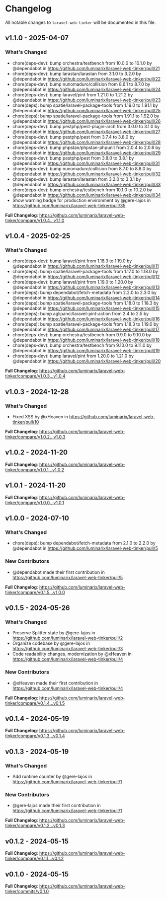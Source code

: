 # Changelog

All notable changes to `laravel-web-tinker` will be documented in this file.

## v1.1.0 - 2025-04-07

### What's Changed

* chore(deps-dev): bump orchestra/testbench from 10.0.0 to 10.1.0 by @dependabot in https://github.com/luminarix/laravel-web-tinker/pull/21
* chore(deps-dev): bump larastan/larastan from 3.1.0 to 3.2.0 by @dependabot in https://github.com/luminarix/laravel-web-tinker/pull/22
* chore(deps-dev): bump nunomaduro/collision from 8.6.1 to 8.7.0 by @dependabot in https://github.com/luminarix/laravel-web-tinker/pull/24
* chore(deps-dev): bump laravel/pint from 1.21.0 to 1.21.2 by @dependabot in https://github.com/luminarix/laravel-web-tinker/pull/23
* chore(deps): bump spatie/laravel-package-tools from 1.19.0 to 1.91.1 by @dependabot in https://github.com/luminarix/laravel-web-tinker/pull/25
* chore(deps): bump spatie/laravel-package-tools from 1.91.1 to 1.92.0 by @dependabot in https://github.com/luminarix/laravel-web-tinker/pull/26
* chore(deps-dev): bump pestphp/pest-plugin-arch from 3.0.0 to 3.1.0 by @dependabot in https://github.com/luminarix/laravel-web-tinker/pull/27
* chore(deps-dev): bump pestphp/pest from 3.7.4 to 3.8.0 by @dependabot in https://github.com/luminarix/laravel-web-tinker/pull/28
* chore(deps-dev): bump phpstan/phpstan-phpunit from 2.0.4 to 2.0.6 by @dependabot in https://github.com/luminarix/laravel-web-tinker/pull/29
* chore(deps-dev): bump pestphp/pest from 3.8.0 to 3.8.1 by @dependabot in https://github.com/luminarix/laravel-web-tinker/pull/31
* chore(deps-dev): bump nunomaduro/collision from 8.7.0 to 8.8.0 by @dependabot in https://github.com/luminarix/laravel-web-tinker/pull/32
* chore(deps-dev): bump larastan/larastan from 3.2.0 to 3.3.1 by @dependabot in https://github.com/luminarix/laravel-web-tinker/pull/33
* chore(deps-dev): bump orchestra/testbench from 10.1.0 to 10.2.0 by @dependabot in https://github.com/luminarix/laravel-web-tinker/pull/34
* Show warning badge for production environment by @gere-lajos in https://github.com/luminarix/laravel-web-tinker/pull/35

**Full Changelog**: https://github.com/luminarix/laravel-web-tinker/compare/v1.0.4...v1.1.0

## v1.0.4 - 2025-02-25

### What's Changed

* chore(deps-dev): bump laravel/pint from 1.18.3 to 1.19.0 by @dependabot in https://github.com/luminarix/laravel-web-tinker/pull/11
* chore(deps): bump spatie/laravel-package-tools from 1.17.0 to 1.18.0 by @dependabot in https://github.com/luminarix/laravel-web-tinker/pull/12
* chore(deps-dev): bump laravel/pint from 1.19.0 to 1.20.0 by @dependabot in https://github.com/luminarix/laravel-web-tinker/pull/13
* chore(deps): bump dependabot/fetch-metadata from 2.2.0 to 2.3.0 by @dependabot in https://github.com/luminarix/laravel-web-tinker/pull/14
* chore(deps): bump spatie/laravel-package-tools from 1.18.0 to 1.18.3 by @dependabot in https://github.com/luminarix/laravel-web-tinker/pull/15
* chore(deps): bump aglipanci/laravel-pint-action from 2.4 to 2.5 by @dependabot in https://github.com/luminarix/laravel-web-tinker/pull/16
* chore(deps): bump spatie/laravel-package-tools from 1.18.3 to 1.19.0 by @dependabot in https://github.com/luminarix/laravel-web-tinker/pull/17
* chore(deps-dev): bump orchestra/testbench from 9.9.0 to 9.10.0 by @dependabot in https://github.com/luminarix/laravel-web-tinker/pull/18
* chore(deps-dev): bump orchestra/testbench from 9.10.0 to 9.11.0 by @dependabot in https://github.com/luminarix/laravel-web-tinker/pull/19
* chore(deps-dev): bump laravel/pint from 1.20.0 to 1.21.0 by @dependabot in https://github.com/luminarix/laravel-web-tinker/pull/20

**Full Changelog**: https://github.com/luminarix/laravel-web-tinker/compare/v1.0.3...v1.0.4

## v1.0.3 - 2024-12-28

### What's Changed

* Fixed XSS by @xHeaven in https://github.com/luminarix/laravel-web-tinker/pull/10

**Full Changelog**: https://github.com/luminarix/laravel-web-tinker/compare/v1.0.2...v1.0.3

## v1.0.2 - 2024-11-20

**Full Changelog**: https://github.com/luminarix/laravel-web-tinker/compare/v1.0.1...v1.0.2

## v1.0.1 - 2024-11-20

**Full Changelog**: https://github.com/luminarix/laravel-web-tinker/compare/v1.0.0...v1.0.1

## v1.0.0 - 2024-07-10

### What's Changed

* chore(deps): bump dependabot/fetch-metadata from 2.1.0 to 2.2.0 by @dependabot in https://github.com/luminarix/laravel-web-tinker/pull/5

### New Contributors

* @dependabot made their first contribution in https://github.com/luminarix/laravel-web-tinker/pull/5

**Full Changelog**: https://github.com/luminarix/laravel-web-tinker/compare/v0.1.5...v1.0.0

## v0.1.5 - 2024-05-26

### What's Changed

* Preserve Splitter state by @gere-lajos in https://github.com/luminarix/laravel-web-tinker/pull/2
* Organize codebase by @gere-lajos in https://github.com/luminarix/laravel-web-tinker/pull/3
* Code readability changes, modernization by @xHeaven in https://github.com/luminarix/laravel-web-tinker/pull/4

### New Contributors

* @xHeaven made their first contribution in https://github.com/luminarix/laravel-web-tinker/pull/4

**Full Changelog**: https://github.com/luminarix/laravel-web-tinker/compare/v0.1.4...v0.1.5

## v0.1.4 - 2024-05-19

**Full Changelog**: https://github.com/luminarix/laravel-web-tinker/compare/v0.1.3...v0.1.4

## v0.1.3 - 2024-05-19

### What's Changed

* Add runtime counter by @gere-lajos in https://github.com/luminarix/laravel-web-tinker/pull/1

### New Contributors

* @gere-lajos made their first contribution in https://github.com/luminarix/laravel-web-tinker/pull/1

**Full Changelog**: https://github.com/luminarix/laravel-web-tinker/compare/v0.1.2...v0.1.3

## v0.1.2 - 2024-05-15

**Full Changelog**: https://github.com/luminarix/laravel-web-tinker/compare/v0.1.1...v0.1.2

## v0.1.0 - 2024-05-15

**Full Changelog**: https://github.com/luminarix/laravel-web-tinker/commits/v0.1.0
